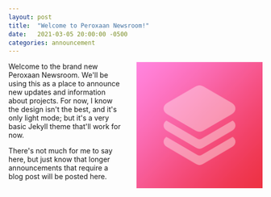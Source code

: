 ```yaml
---
layout: post
title:  "Welcome to Peroxaan Newsroom!"
date:   2021-03-05 20:00:00 -0500
categories: announcement
---
```


<img align="right" width="250" height="250" style="padding-left: 25px; padding-bottom: 25px;" src="/assets/images/Peroxaan2020.png">

Welcome to the brand new Peroxaan Newsroom. We'll be using this as a place to announce new updates and information about projects.
For now, I know the design isn't the best, and it's only light mode; but it's a very basic Jekyll theme that'll work for now.

There's not much for me to say here, but just know that longer announcements that require a blog post will be posted here.
